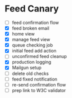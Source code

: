 # Feed Canary

- [ ] feed confirmation flow
- [x] feed broken email
- [x] home view
- [x] manage feed view
- [x] queue checking job
- [x] initial feed add action
- [ ] unconfirmed feed cleanup
- [x] production logging
- [x] Mailgun setup
- [ ] delete old checks
- [ ] feed fixed notification
- [ ] re-send confirmation flow
- [ ] prep link to W3C validator
